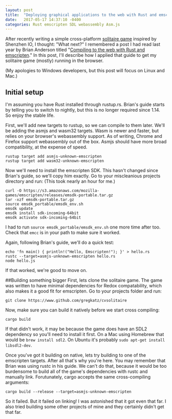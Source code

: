```yaml
---
layout: post
title:  "Deploying graphical applications to the web with Rust and emscripten"
date:   2017-05-17 14:37:10 -0400
categories: Rust emscripten SDL webassembly Asm.js
---
```

After recently writing a simple cross-platform [solitaire game][game] inspired by Shenzhen IO, I thought: "What next?" I remembered a post I had read last year by Brian Anderson titled "[Compiling to the web with Rust and emscripten][users-guide]." In this post, I'll describe how I applied that guide to get my solitaire game (mostly) running in the browser.

(My apologies to Windows developers, but this post will focus on Linux and Mac.)

## Initial setup
I'm assuming you have Rust installed through rustup.rs. Brian's guide starts by telling you to switch to nightly, but this is no longer required since 1.14. So enjoy the stable life.

First, we'll add new targets to rustup, so we can compile to them later. We'll be adding the asmjs and wasm32 targets. Wasm is newer and faster, but relies on your browser's webassembly support. As of writing, Chrome and Firefox support webassembly out of the box. Asmjs should have more broad compatibility, at the expense of speed.

```
rustup target add asmjs-unknown-emscripten
rustup target add wasm32-unknown-emscripten
```

Now we'll need to install the emscripten SDK. This hasn't changed since Brian's guide, so we'll copy him exactly. Go to your miscleanious projects directory and run:
(This took nearly an hour for me.)
```
curl -O https://s3.amazonaws.com/mozilla-games/emscripten/releases/emsdk-portable.tar.gz
tar -xzf emsdk-portable.tar.gz
source emsdk_portable/emsdk_env.sh
emsdk update
emsdk install sdk-incoming-64bit
emsdk activate sdk-incoming-64bit
```

I had to run ```source emsdk_portable/emsdk_env.sh``` one more time after too. Check that ```emcc``` is in your path to make sure it worked.

Again, following Brian's guide, we'll do a quick test:
```
echo 'fn main() { println!("Hello, Emscripten!"); }' > hello.rs
rustc --target=asmjs-unknown-emscripten hello.rs
node hello.js
```

If that worked, we're good to move on.

##Building something bigger
First, lets clone the solitaire game. The game was written to have minimal dependencies for Redox compatability, which also makes it a good fit for emscripten. Go to your projects folder and run:
```
git clone https://www.github.com/gregkatz/cvsolitaire
```

Now, make sure you can build it natively before we start cross compiling:

```
cargo build
```

If that didn't work, it may be because the game does have an SDL2 dependency so you'll need to install it first. On a Mac using Homebrew that would be ```brew install sdl2```. On Ubuntu it's probably ```sudo apt-get install libsdl2-dev```.

Once you've got it building on native, lets try building to one of the emscripten targets. After all that's why you're here. You may remember that Brian was using rustc in his guide. We can't do that, because it would be too burdensome to build all of the game's dependencies with rustc and manually link. Forutunately, cargo accepts the same cross-compiling arguments:

```
cargo build --release --target=asmjs-unknown-emscripten
```
So it failed. But it failed on linking! I was astonished that it got even that far. I also tried building some other projects of mine and they certainly didn't get that far.

[users-guide]: https://users.rust-lang.org/t/compiling-to-the-web-with-rust-and-emscripten/7627
[game]: https://www.github.com/gregkatz/cvsolitaire
